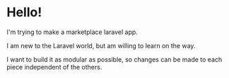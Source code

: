 <h1>Hello!</h1>
<p>I'm trying to make a marketplace laravel app.</p>
<p>I am new to the Laravel world, but am willing to learn on the way.</p>
<p>I want to build it as modular as possible, so changes can be made to each piece independent of the others.</p>
